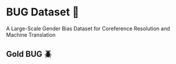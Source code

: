 # BUG Dataset 🐞
A Large-Scale Gender Bias Dataset for Coreference Resolution and Machine Translation


## Gold BUG 🪲

